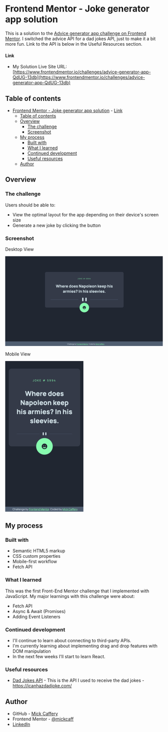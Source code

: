 # Frontend Mentor - Joke generator app solution

This is a solution to the [Advice generator app challenge on Frontend Mentor](https://www.frontendmentor.io/challenges/advice-generator-app-QdUG-13db). I switched the advice API for a dad jokes API, just to make it a bit more fun. Link to the API is below in the Useful Resources section.

#### Link

- My Solution Live Site URL: [https://www.frontendmentor.io/challenges/advice-generator-app-QdUG-13db](https://www.frontendmentor.io/challenges/advice-generator-app-QdUG-13db)

## Table of contents

- [Frontend Mentor - Joke generator app solution](#frontend-mentor---joke-generator-app-solution)
      - [Link](#link)
  - [Table of contents](#table-of-contents)
  - [Overview](#overview)
    - [The challenge](#the-challenge)
    - [Screenshot](#screenshot)
  - [My process](#my-process)
    - [Built with](#built-with)
    - [What I learned](#what-i-learned)
    - [Continued development](#continued-development)
    - [Useful resources](#useful-resources)
  - [Author](#author)


## Overview

### The challenge

Users should be able to:

- View the optimal layout for the app depending on their device's screen size
- Generate a new joke by clicking the button

### Screenshot

Desktop View

![Desktop view screenshot](./images/final-desktop.png)

Mobile View

<img src="./images/final-mobile.png" alt="Mobile view screenshot" width="250px">


## My process

### Built with

- Semantic HTML5 markup
- CSS custom properties
- Mobile-first workflow
- Fetch API

### What I learned

This was the first Front-End Mentor challenge that I implemented with JavaScript.
My major learnings with this challenge were about:
- Fetch API
- Async & Await (Promises)
- Adding Event Listeners


### Continued development

- I'll continue to learn about connecting to third-party APIs.
- I'm currently learning about implementing drag and drop features with DOM manipulation
- In the next few weeks I'll start to learn React.

### Useful resources

- [Dad Jokes API](https://icanhazdadjoke.com/) - This is the API I used to receive the dad jokes - https://icanhazdadjoke.com/


## Author

- GitHub - [Mick Caffery](https://github.com/mickcaff)
- Frontend Mentor - [@mickcaff](https://www.frontendmentor.io/profile/mickcaff)
- [LinkedIn](https://www.linkedin.com/in/mcaffery/)
